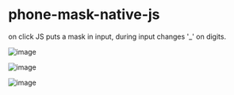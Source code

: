 # phone-mask-native-js
on click JS puts a mask in input, during input changes '_' on digits.

![image](https://user-images.githubusercontent.com/40038982/152413484-9aab91a2-3563-47df-8f81-20bdc641e7e6.png)

![image](https://user-images.githubusercontent.com/40038982/152413746-3d0acbcd-2992-4a9b-9d81-82c66ff85175.png)

![image](https://user-images.githubusercontent.com/40038982/152413681-05020694-b2cf-4160-becd-d6f467c69132.png)
